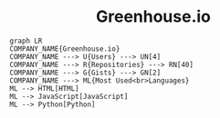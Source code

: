 <h1 align="center">Greenhouse.io</h1>

```mermaid
graph LR
COMPANY_NAME{Greenhouse.io}
COMPANY_NAME ---> U{Users} ---> UN[4]
COMPANY_NAME ---> R{Repositories} ---> RN[40]
COMPANY_NAME ---> G{Gists} ---> GN[2]
COMPANY_NAME ---> ML{Most Used<br>Languages}
ML --> HTML[HTML]
ML --> JavaScript[JavaScript]
ML --> Python[Python]
```

